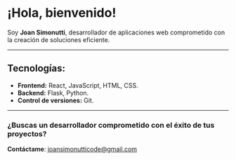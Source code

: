 # ¡Hola, bienvenido!
Soy **Joan Simonutti**, desarrollador de aplicaciones web comprometido con la creación de soluciones eficiente.

---

## Tecnologías:

- **Frontend:** React, JavaScript, HTML, CSS.
- **Backend:** Flask, Python.
- **Control de versiones:** Git.

---

### ¿Buscas un desarrollador comprometido con el éxito de tus proyectos? 
**Contáctame**: [joansimonutticode@gmail.com](mailto:joansimonutticode@gmail.com)

